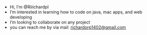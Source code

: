 -  Hi, I’m @Riiichardpl
- I’m interested in learning how to code on java, mac apps, and web developing 
- I’m looking to collaborate on any project
- you can reach me by via mail: richardorp1402@gmail.com
